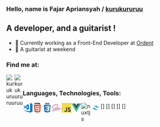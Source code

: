 ### Hello, name is Fajar Apriansyah / [kurukururuu][github]

## A developer, and a guitarist !
- 🏢 Currently working as a Front-End Developer at [Ordent][ordent]
- 🎸 A guitarist at weekend

### Find me at:

[<img align="left" alt="kurukururuu" fill="white" width="22px" src="https://www.iconsdb.com/icons/preview/white/instagram-6-xxl.png" />][linkedin]
[<img align="left" alt="kurukururuu" width="22px" src="https://www.iconsdb.com/icons/preview/white/linkedin-3-xxl.png" />][instagram]

<br />

### Languages, Technologies, Tools:
[<img align="left" alt="vscode" width="26px" src="https://raw.githubusercontent.com/github/explore/80688e429a7d4ef2fca1e82350fe8e3517d3494d/topics/visual-studio-code/visual-studio-code.png" />]
[<img align="left" alt="html5" width="26px" src="https://raw.githubusercontent.com/github/explore/80688e429a7d4ef2fca1e82350fe8e3517d3494d/topics/html/html.png" />]
[<img align="left" alt="css" width="26px" src="https://raw.githubusercontent.com/github/explore/80688e429a7d4ef2fca1e82350fe8e3517d3494d/topics/css/css.png" />]
[<img align="left" alt="sass" width="26px" src="https://raw.githubusercontent.com/github/explore/80688e429a7d4ef2fca1e82350fe8e3517d3494d/topics/sass/sass.png" />]
[<img align="left" alt="javascript" width="26px" src="https://raw.githubusercontent.com/github/explore/80688e429a7d4ef2fca1e82350fe8e3517d3494d/topics/javascript/javascript.png" />]
[<img align="left" alt="vue" width="26px" src="https://raw.githubusercontent.com/github/explore/80688e429a7d4ef2fca1e82350fe8e3517d3494d/topics/vue/vue.png" />][vuejs]
[<img align="left" alt="nuxtjs" width="26px" src="https://camo.githubusercontent.com/06b2f979b4fbab8f1822cab69783700f0afa1f90/68747470733a2f2f6e7578746a732e6f72672f6d6574615f3430302e706e67" />][nuxtjs]
[<img align="left" alt="tailwindcss" width="26px" src="https://raw.githubusercontent.com/github/explore/80688e429a7d4ef2fca1e82350fe8e3517d3494d/topics/tailwind/tailwind.png" />][tailwindcss]

<br />
<br />

[github]: https://github.com/kurukururuu
[ordent]: https://github.com/ordentid
[linkedin]: https://www.linkedin.com/in/fajar-apriansyah-009966130/
[instagram]: https://www.instagram.com/_fajar.apri_/
[vuejs]: https://vuejs.org/
[nuxtjs]: https://nuxtjs.org/
[tailwindcss]: https://tailwindcss.com/